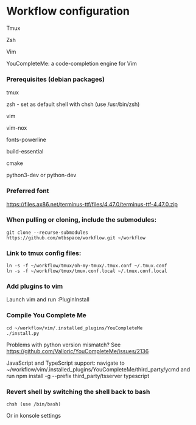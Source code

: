 # Workflow configuration
Tmux

Zsh

Vim

YouCompleteMe: a code-completion engine for Vim


### Prerequisites (debian packages)
tmux

zsh - set as default shell with chsh (use /usr/bin/zsh)

vim

vim-nox

fonts-powerline

build-essential

cmake

python3-dev or python-dev


### Preferred font
https://files.ax86.net/terminus-ttf/files/4.47.0/terminus-ttf-4.47.0.zip


### When pulling or cloning, include the submodules:
```
git clone --recurse-submodules https://github.com/mtbspace/workflow.git ~/workflow
```

### Link to tmux config files:
```
ln -s -f ~/workflow/tmux/oh-my-tmux/.tmux.conf ~/.tmux.conf
ln -s -f ~/workflow/tmux/tmux.conf.local ~/.tmux.conf.local
```


### Add plugins to vim
Launch vim and run :PluginInstall


### Compile You Complete Me
```
cd ~/workflow/vim/.installed_plugins/YouCompleteMe
./install.py
```

Problems with python version mismatch?  See https://github.com/Valloric/YouCompleteMe/issues/2136

JavaScript and TypeScript support: navigate to ~/workflow/vim/.installed_plugins/YouCompleteMe/third_party/ycmd and run npm install -g --prefix third_party/tsserver typescript

### Revert shell by switching the shell back to bash
```
chsh (use /bin/bash)
```

Or in konsole settings

